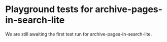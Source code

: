 # Playground tests for archive-pages-in-search-lite
We are still awaiting the first test run for archive-pages-in-search-lite.
